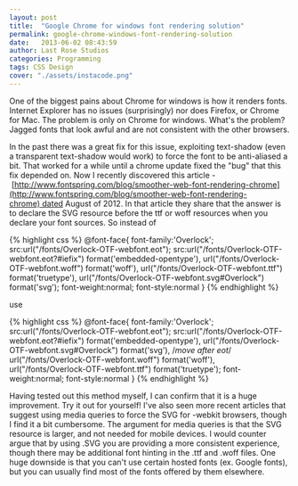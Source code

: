 ```yaml
---
layout: post
title:  "Google Chrome for windows font rendering solution"
permalink: google-chrome-windows-font-rendering-solution
date:   2013-06-02 08:43:59
author: Last Rose Studios
categories: Programming
tags: CSS Design
cover: "./assets/instacode.png"
---
```


One of the biggest pains about Chrome for windows is how it renders fonts. Internet Explorer has no issues (surprisingly) nor does Firefox, or Chrome for Mac. The problem is only on Chrome for windows. What's the problem? Jagged fonts that look awful and are not consistent with the other browsers.

In the past there was a great fix for this issue, exploiting text-shadow (even a transparent text-shadow would work) to force the font to be anti-aliased a bit. That worked for a while until a chrome update fixed the "bug" that this fix depended on. Now I recently discovered this article -  [http://www.fontspring.com/blog/smoother-web-font-rendering-chrome](http://www.fontspring.com/blog/smoother-web-font-rendering-chrome) dated August of 2012\. In that article they share that the answer is to declare the SVG resource before the ttf or woff resources when you declare your font sources. So instead of

{% highlight css %}
@font-face{
font-family:'Overlock';
src:url("/fonts/Overlock-OTF-webfont.eot");
src:url("/fonts/Overlock-OTF-webfont.eot?#iefix") format('embedded-opentype'),
url("/fonts/Overlock-OTF-webfont.woff") format('woff'),
url("/fonts/Overlock-OTF-webfont.ttf") format('truetype'),
url("/fonts/Overlock-OTF-webfont.svg#Overlock") format('svg');
font-weight:normal;
font-style:normal
}
{% endhighlight %}

use

{% highlight css %}
@font-face{
font-family:'Overlock';
src:url("/fonts/Overlock-OTF-webfont.eot");
src:url("/fonts/Overlock-OTF-webfont.eot?#iefix") format('embedded-opentype'),
url("/fonts/Overlock-OTF-webfont.svg#Overlock") format('svg'), /*move after eot*/
url("/fonts/Overlock-OTF-webfont.woff") format('woff'),
url("/fonts/Overlock-OTF-webfont.ttf") format('truetype');
font-weight:normal;
font-style:normal
}
{% endhighlight %}

Having tested out this method myself, I can confirm that it is a huge improvement. Try it out for yourself! I've also seen more recent articles that suggest using media queries to force the SVG for -webkit browsers, though I find it a bit cumbersome. The argument for media queries is that the SVG resource is larger, and not needed for mobile devices. I would counter argue that by using .SVG you are providing a more consistent experience, though there may be additional font hinting in the .ttf and .woff files. One huge downside is that you can't use certain hosted fonts (ex. Google fonts), but you can usually find most of the fonts offered by them elsewhere.